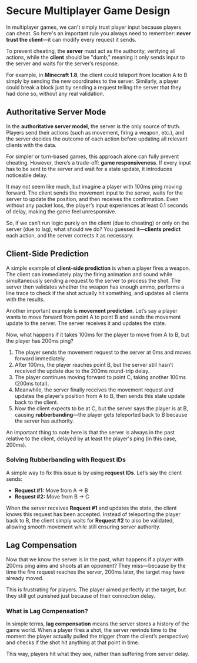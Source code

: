 # Secure Multiplayer Game Design

In multiplayer games, we can't simply trust player input because players can cheat. So here's an important rule you always need to remember: **never trust the client**—it can modify every request it sends.

To prevent cheating, the **server** must act as the authority, verifying all actions, while the **client** should be "dumb," meaning it only sends input to the server and waits for the server’s response.

For example, in **Minecraft 1.8**, the client could teleport from location A to B simply by sending the new coordinates to the server. Similarly, a player could break a block just by sending a request telling the server that they had done so, without any real validation.

## Authoritative Server Mode

In the **authoritative server model**, the server is the only source of truth. Players send their actions (such as movement, firing a weapon, etc.), and the server decides the outcome of each action before updating all relevant clients with the data.

For simpler or turn-based games, this approach alone can fully prevent cheating. However, there’s a trade-off: **game responsiveness**. If every input has to be sent to the server and wait for a state update, it introduces noticeable delay.

It may not seem like much, but imagine a player with 100ms ping moving forward. The client sends the movement input to the server, waits for the server to update the position, and then receives the confirmation. Even without any packet loss, the player’s input experiences at least 0.1 seconds of delay, making the game feel unresponsive.

So, if we can’t run logic purely on the client (due to cheating) or only on the server (due to lag), what should we do? You guessed it—**clients predict** each action, and the server corrects it as necessary.

## Client-Side Prediction

A simple example of **client-side prediction** is when a player fires a weapon. The client can immediately play the firing animation and sound while simultaneously sending a request to the server to process the shot. The server then validates whether the weapon has enough ammo, performs a line trace to check if the shot actually hit something, and updates all clients with the results.

Another important example is **movement prediction**. Let’s say a player wants to move forward from point A to point B and sends the movement update to the server. The server receives it and updates the state.

Now, what happens if it takes 100ms for the player to move from A to B, but the player has 200ms ping?

1. The player sends the movement request to the server at 0ms and moves forward immediately.
2. After 100ms, the player reaches point B, but the server still hasn’t received the update due to the 200ms round-trip delay.
3. The player continues moving forward to point C, taking another 100ms (200ms total).
4. Meanwhile, the server finally receives the movement request and updates the player’s position from A to B, then sends this state update back to the client.
5. Now the client expects to be at C, but the server says the player is at B, causing **rubberbanding**—the player gets teleported back to B because the server has authority.

An important thing to note here is that the server is always in the past relative to the client, delayed by at least the player's ping (in this case, 200ms).

### Solving Rubberbanding with Request IDs

A simple way to fix this issue is by using **request IDs**. Let’s say the client sends:

- **Request #1:** Move from A → B
- **Request #2:** Move from B → C

When the server receives **Request #1** and updates the state, the client knows this request has been accepted. Instead of teleporting the player back to B, the client simply waits for **Request #2** to also be validated, allowing smooth movement while still ensuring server authority.

## Lag Compensation

Now that we know the server is in the past, what happens if a player with 200ms ping aims and shoots at an opponent? They miss—because by the time the fire request reaches the server, 200ms later, the target may have already moved. 

This is frustrating for players. The player aimed perfectly at the target, but they still got punished just because of their connection delay.

### What is Lag Compensation?

In simple terms, **lag compensation** means the server stores a history of the game world. When a player fires a shot, the server rewinds time to the moment the player actually pulled the trigger (from the client’s perspective) and checks if the shot hit anything at that point in time.

This way, players hit what they see, rather than suffering from server delay.

